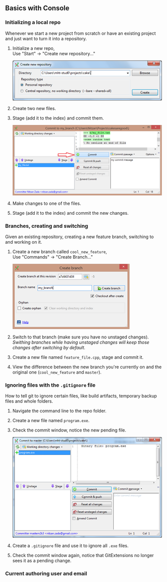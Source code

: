 
Basics with Console
-------------------

### Initializing a local repo

Whenever we start a new project from scratch or have an existing project and just want to turn it into a repository.

1. Initialize a new repo,  
    Use "Start" -> "Create new repository..."

    ![New repository window](images/new_repo_window.png)

2. Create two new files.

3. Stage (add it to the index) and commit them.

    ![New commit window](images/commit_ready.png)

4. Make changes to one of the files.

5. Stage (add it to the index) and commit the new changes.

### Branches, creating and switching

Given an existing repository, creating a new feature branch, switching to and working on it.

1. Create a new branch called `cool_new_feature`,  
    Use "Commands" -> "Create Branch..."

    ![create branch](images/create_branch.png)

2. Switch to that branch (make sure you have no unstaged changes).  
	*Swithing branches while having unstaged changes will keep those changes after switching by default.*

3. Create a new file named `feature_file.cpp`, stage and commit it.

4. View the difference between the new branch you're currently on and the original one (`cool_new_feature` and `master`).

### Ignoring files with the `.gitignore` file

How to tell git to ignore certain files, like build artifacts, temporary backup files and whole folders.

1. Navigate the command line to the repo folder.

2. Create a new file named `program.exe`.

3. Check the commit window, notice the new pending file.

    ![Unwanted file waiting for commit](images/unwanted_file.png)

4. Create a `.gitignore` file and use it to ignore all `.exe` files.

5. Check the commit window again, notice that GitExtensions no longer sees it as a pending change.

### Current authoring user and email
